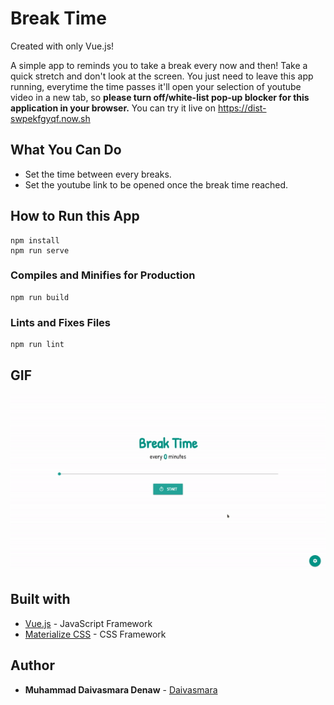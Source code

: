 # Break Time

Created with only Vue.js!

A simple app to reminds you to take a break every now and then! Take a quick stretch and don't look at the screen. You just need to leave this app running, everytime the time passes it'll open your selection of youtube video in a new tab, so **please turn off/white-list pop-up blocker for this application in your browser.** You can try it live on https://dist-swpekfgyqf.now.sh

## What You Can Do

* Set the time between every breaks.
* Set the youtube link to be opened once the break time reached.

## How to Run this App
```
npm install
npm run serve
```

### Compiles and Minifies for Production
```
npm run build
```

### Lints and Fixes Files
```
npm run lint
```

## GIF
![GIF](screenshoots/ss.gif)


## Built with

* [Vue.js](https://vuejs.org/) - JavaScript Framework
* [Materialize CSS](https://materializecss.com/) - CSS Framework

## Author

* **Muhammad Daivasmara Denaw** - [Daivasmara](https://github.com/Daivasmara)
